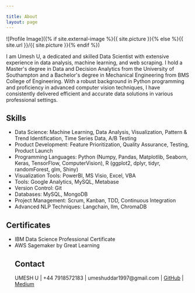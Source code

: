 ```yaml
---

title: About
layout: page
---
```


![Profile Image]({% if site.external-image %}{{ site.picture }}{% else %}{{ site.url }}/{{ site.picture }}{% endif %})

<p>I am Umesh U, a dedicated and skilled Data Scientist with extensive experience in data analysis, machine learning, and web scraping. I hold a Master's degree in Data and Decision Analytics from the University of Southampton and a Bachelor's degree in Mechanical Engineering from BMS College of Engineering. With a robust background in Python programming and proficiency in advanced computer vision techniques, I have consistently delivered efficient and accurate data solutions in various professional settings.</p>



<h2>Skills</h2>

<ul class="skill-list">
    <li>Data Science: Machine Learning, Data Analysis, Visualization, Pattern & Trend Identification, Time Series Data, A/B Testing</li>
    <li>Product Development: Feature Prioritization, Quality Assurance, Testing, Product Launch</li>
    <li>Programming Languages: Python (Numpy, Pandas, Matplotlib, Seaborn, Keras, TensorFlow, ComputerVision), R (ggplot2, dplyr, tidyr, randomForest, glm, Shiny)</li>
    <li>Visualization Tools: PowerBI, MS Visio, Excel, VBA</li>
    <li>Tools: Google Analytics, MySQL, Metabase</li>
    <li>Version Control: Git</li>
    <li>Databases: MySQL, MongoDB</li>
    <li>Project Management: Scrum, Kanban, TDD, Continuous Integration</li>
    <li>Advanced NLP Techniques: Langchain, llm, ChromaDB</li>
</ul>

<h2>Certificates</h2>

<ul class="skill-list">
    <li>IBM Data Science Professional Certificate</li>
     <li>AWS Sagemaker by Great Learning</li>

<h2>Contact</h2>

<p>UMESH U | +44 7918572183 | umeshuddar1997@gmail.com | <a href="https://github.com/umesh660">GitHub</a> | <a href="https://medium.com/@umeshuddar1997">Medium</a></p>
